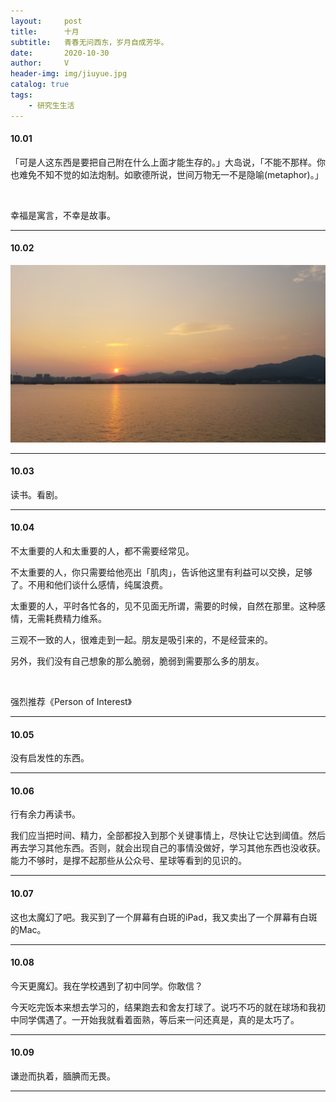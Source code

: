 ```yaml
---
layout:     post
title:      十月
subtitle:   青春无问西东，岁月自成芳华。
date:       2020-10-30
author:     V
header-img: img/jiuyue.jpg
catalog: true
tags:
    - 研究生生活
---
```


#### 10.01

「可是人这东西是要把自己附在什么上面才能生存的。」大岛说，「不能不那样。你也难免不知不觉的如法炮制。如歌德所说，世间万物无一不是隐喻(metaphor)。」

<br />

幸福是寓言，不幸是故事。

---

#### 10.02

![](/img/jilu/1002.jpeg)

---

#### 10.03

读书。看剧。

---

#### 10.04

不太重要的人和太重要的人，都不需要经常见。

不太重要的人，你只需要给他亮出「肌肉」，告诉他这里有利益可以交换，足够了。不用和他们谈什么感情，纯属浪费。

太重要的人，平时各忙各的，见不见面无所谓，需要的时候，自然在那里。这种感情，无需耗费精力维系。

三观不一致的人，很难走到一起。朋友是吸引来的，不是经营来的。

另外，我们没有自己想象的那么脆弱，脆弱到需要那么多的朋友。

<br />

强烈推荐《Person of Interest》

---

#### 10.05

没有启发性的东西。

---

#### 10.06

行有余力再读书。

我们应当把时间、精力，全部都投入到那个关键事情上，尽快让它达到阈值。然后再去学习其他东西。否则，就会出现自己的事情没做好，学习其他东西也没收获。能力不够时，是撑不起那些从公众号、星球等看到的见识的。

---

#### 10.07

这也太魔幻了吧。我买到了一个屏幕有白斑的iPad，我又卖出了一个屏幕有白斑的Mac。

---

#### 10.08

今天更魔幻。我在学校遇到了初中同学。你敢信？

今天吃完饭本来想去学习的，结果跑去和舍友打球了。说巧不巧的就在球场和我初中同学偶遇了。一开始我就看着面熟，等后来一问还真是，真的是太巧了。

---

#### 10.09

谦逊而执着，腼腆而无畏。

---
